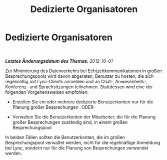 ﻿---
title: Dedizierte Organisatoren
TOCTitle: Dedizierte Organisatoren
ms:assetid: 2f99049a-ac9a-43e3-a46d-5122b597420f
ms:mtpsurl: https://technet.microsoft.com/de-de/library/JJ204775(v=OCS.15)
ms:contentKeyID: 49293563
ms.date: 05/19/2016
mtps_version: v=OCS.15
ms.translationtype: HT
---

# Dedizierte Organisatoren

 

_**Letztes Änderungsdatum des Themas:** 2012-10-01_

Zur Minimierung des Datenverkehrs bei Echtzeitkommunikationen in großen Besprechungspools wird davon abgeraten, Benutzer zu hosten, die sich regelmäßig mit Lync-Clients anmelden und an Chat-, Anwesenheits-, Konferenz- und Sprachsitzungen teilnehmen. Stattdessen wird eine der folgenden Vorgehensweisen empfohlen:

  - Erstellen Sie ein oder mehrere dedizierte Benutzerkonten nur für die Planung großer Besprechungen -ODER-

  - Verwalten Sie die Benutzerkonten der Mitarbeiter, die für die Planung großer Besprechungen zuständig sind, in einem großen Besprechungspool

In beiden Fällen sollten die Benutzerkonten, die im großen Besprechungspool verwaltet werden, nicht für die regelmäßige Anmeldung bei Lync, sondern nur für die Planung von Besprechungen verwendet werden.

